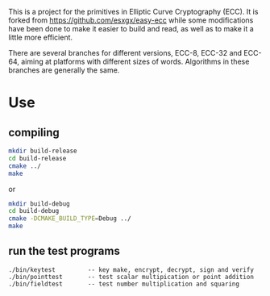 This is a project for the primitives in Elliptic Curve Cryptography (ECC). It is forked from https://github.com/esxgx/easy-ecc while some modifications have been done to make it  easier to build and read, as well as to make it a little more efficient.

There are several branches for different versions, ECC-8, ECC-32 and ECC-64, aiming at platforms with different sizes of words. Algorithms in these branches are generally the same.

# Use 

## compiling 

```sh
mkdir build-release 
cd build-release
cmake ../
make
```

or 

```sh 
mkdir build-debug 
cd build-debug 
cmake -DCMAKE_BUILD_TYPE=Debug ../
make 
``` 

## run the test programs 

```
./bin/keytest         -- key make, encrypt, decrypt, sign and verify 
./bin/pointtest       -- test scalar multipication or point addition
./bin/fieldtest       -- test number multiplication and squaring
```

